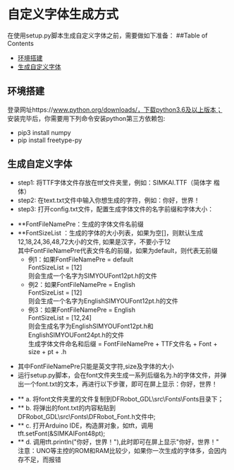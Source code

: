 # 自定义字体生成方式
在使用setup.py脚本生成自定义字体之前，需要做如下准备：
##Table of Contents
* [环境搭建](#环境搭建)
* [生成自定义字体](#生成自定义字体)
## 环境搭建
登录网址https://www.python.org/downloads/，下载python3.6及以上版本；<br>
安装完毕后，你需要用下列命令安装python第三方依赖包: <br>
 * pip3 install numpy
 * pip install freetype-py 

## 生成自定义字体
* step1: 将TTF字体文件存放在ttf文件夹里，例如：SIMKAI.TTF（简体字 楷体）<br>
* step2: 在text.txt文件中输入你想生成的字符，例如：你好，世界！<br>
* step3: 打开config.txt文件，配置生成字体文件的名字前缀和字体大小：<br>
- **FontFileNamePre：生成的字体文件名前缀<br>
- **FontSizeList ：生成的字体的大小列表，如果为空[]，则默认生成12,18,24,36,48,72大小的文件, 如果是汉字，不要小于12<br>
    其中FontFileNamePre代表文件名的前缀，如果为default，则代表无前缀<br>
    * 例1：如果FontFileNamePre = default<br>
             FontSizeList = [12]<br>
    则会生成一个名字为SIMYOUFont12pt.h的文件<br>
    * 例2：如果FontFileNamePre = English<br>
             FontSizeList = [12]<br>
    则会生成一个名字为EnglishSIMYOUFont12pt.h的文件<br>
    * 例3：如果FontFileNamePre = English<br>
             FontSizeList = [12,24]<br>
    则会生成名字为EnglishSIMYOUFont12pt.h和EnglishSIMYOUFont24pt.h的文件<br>
生成字体文件命名和后缀 = FontFileNamePre + TTF文件名 + Font + size + pt + .h<br>
*  其中FontFileNamePre只能是英文字符,size及字体的大小<br>
* 运行setup.py脚本，会在font文件夹生成一系列后缀名为.h的字体文件，并弹出一个font.txt的文本，再进行以下步骤，即可在屏上显示：你好，世界！<br>
- ** a. 将font文件夹里的文件复制到DFRobot_GDL\src\Fonts\Fonts目录下；<br>
- ** b. 将弹出的font.txt的内容粘贴到DFRobot_GDL\src\Fonts\DFRobot_Font.h文件中;<br>
- ** c. 打开Arduino IDE，构造屏对象，如tft，调用tft.setFont(&SIMKAIFont48pt);<br>
- ** d. 调用tft.println("你好，世界！"),此时即可在屏上显示"你好，世界！"<br>
注意：UNO等主控的ROM和RAM比较少，如果你一次生成的字体多，会因内存不足，而报错<br>
